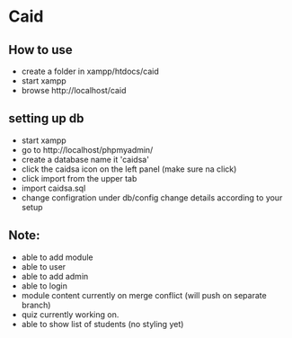 # Caid

## How to use
- create a folder in xampp/htdocs/caid
- start xampp
- browse http://localhost/caid

## setting up db
- start xampp
- go to http://localhost/phpmyadmin/
- create a database name it 'caidsa'
- click the caidsa icon on the left panel (make sure na click)
- click import from the upper tab
- import caidsa.sql
- change configration under db/config change details according to your setup


## Note:
- able to add module
- able to user
- able to add admin
- able to login
- module content currently on merge conflict (will push on separate branch)
- quiz currently working on. 
- able to show list of students (no styling yet)

